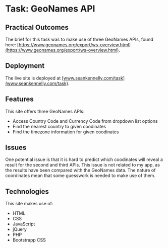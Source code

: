 # Task: GeoNames API

## Practical Outcomes
The brief for this task was to make use of three GeoNames APIs, found here: [https://www.geonames.org/export/ws-overview.html](https://www.geonames.org/export/ws-overview.html).

## Deployment
The live site is deployed at [www.seankennelly.com/task](www.seankennelly.com/task).

## Features
This site offers three GeoNames APIs:
- Access Country Code and Currency Code from dropdown list options
- Find the nearest country to given coodinates
- Find the timezone information for given coodinates

## Issues
One potential issue is that it is hard to predict which coodinates will reveal a result for the second and third APIs. This issue is not related to my app, as the results have been compared with the GeoNames data. The nature of coordinates mean that some guesswork is needed to make use of them. 

## Technologies
This site makes use of:
- HTML
- CSS
- JavaScript
- jQuery
- PHP
- Bootstrapp CSS